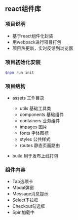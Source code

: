 ## react组件库

### 项目说明
+ 基于react组件化封装
+ 用webpack进行项目打包
+ 项目热更新，实时反馈到浏览器

### 项目初始化安装
```bash
$npm run init
```

### 项目结构
* assets 工作目录
	* utils 基础工具类
	* components 基础组件
	* containers 业务组件
	* impages 图片
	* fonts 字体图标
	* styles 公共样式
	* routes 静态页面路由
	

* build 用于发布上线打包

### 组件内容
+ Tab选项卡
+ Modal弹窗
+ Message消息提示
+ Select下拉框
+ Checkout勾选框
+ Spin加载中

